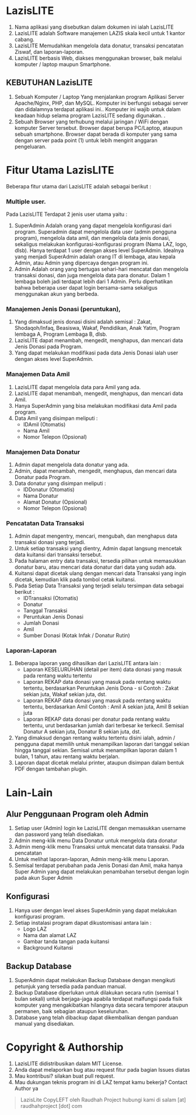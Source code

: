 # LazisLITE
1. Nama aplikasi yang disebutkan dalam dokumen ini ialah LazisLITE
2. LazisLITE adalah Software manajemen LAZIS skala kecil untuk 1 kantor cabang.
3. LazisLITE Memudahkan mengelola data donatur, transaksi pencatatan Ziswaf, dan laporan-laporan.
4. LazisLITE berbasis Web, diakses menggunakan browser, baik melalui komputer / laptop maupun Smartphone.


## KEBUTUHAN LazisLITE
1. Sebuah Komputer / Laptop Yang menjalankan program Aplikasi Server Apache/Nginx, PHP, dan MySQL. Komputer ini berfungsi sebagai server dan didalamnya terdapat aplikasi ini.. Komputer ini wajib untuk dalam keadaan hidup selama program LazisLITE sedang digunakan. . 
2. Sebuah Browser yang terhubung melalui jaringan / WiFi dengan komputer Server tersebut. Browser dapat berupa PC/Laptop, ataupun sebuah smartphone. Browser dapat berada di komputer yang sama dengan server pada point (1) untuk lebih mengirit anggaran pengeluaran.


# Fitur Utama LazisLITE
Beberapa fitur utama dari LazisLITE adalah sebagai berikut : 

### Multiple user. 
Pada LazisLITE Terdapat 2 jenis user utama yaitu :
1. SuperAdmin 
   Adalah orang yang dapat mengelola konfigurasi dari program. Superadmin dapat mengelola data user (admin pengguna program), mengelola data amil, dan mengelola data jenis donasi, sekaligus melakukan konfigurasi-konfigurasi program (Nama LAZ, logo, dlsb). Hanya terdapat 1 user dengan akses level SuperAdmin. Idealnya yang menjadi SuperAdmin adalah orang IT di lembaga, atau kepala Admin, atau Admin yang dipercaya dengan program ini.
2. Admin 
   Adalah orang yang bertugas sehari-hari mencatat dan mengelola transaksi donasi, dan juga mengelola data para donatur. Dalam 1 lembaga boleh jadi terdapat lebih dari 1 Admin.
Perlu diperhatikan bahwa beberapa user dapat login bersama-sama sekaligus menggunakan akun yang berbeda.



### Manajemen Jenis Donasi (peruntukan), 
1. Yang dimaksud jenis donasi disini adalah semisal : Zakat, Shodaqoh/Infaq, Beasiswa, Wakaf, Pendidikan, Anak Yatim, Program lembaga A, Program Lembaga B, dlsb.
2. LazisLITE dapat menambah, mengedit, menghapus, dan mencari data Jenis Donasi pada Program.
3. Yang dapat melakukan modifikasi pada data Jenis Donasi ialah user dengan akses level SuperAdmin.

### Manajemen Data Amil
1. LazisLITE dapat mengelola data para Amil yang ada.
2. LazisLITE dapat menambah, mengedit, menghapus, dan mencari data Amil.
3. Hanya SuperAdmin yang bisa melakukan modifikasi data Amil pada program.
4. Data Amil yang disimpan meliputi :
   - IDAmil (Otomatis)
   - Nama Amil
   - Nomor Telepon (Opsional)

### Manajemen Data Donatur
1. Admin dapat mengelola data donatur yang ada.
2. Admin, dapat menambah, mengedit, menghapus, dan mencari data Donatur pada Program.
3. Data donatur yang disimpan meliputi :
   - IDDonatur (Otomatis)
   - Nama Donatur
   - Alamat Donatur (Opsional)
   - Nomor Telepon (Opsional)

### Pencatatan Data Transaksi
1. Admin dapat mengentry, mencari, mengubah, dan menghapus data transaksi donasi yang terjadi.
2. Untuk setiap transaksi yang dientry, Admin dapat langsung mencetak data kuitansi dari transaksi tersebut.
3. Pada halaman entry data transaksi, tersedia pilihan untuk memasukkan donatur baru, atau mencari data donatur dari data yang sudah ada.
4. Kuitansi dapat dicetak ulang dengan mencari data Transaksi yang ingin dicetak, kemudian klik pada tombol cetak kuitansi.
5. Pada Setiap Data Transaksi yang terjadi selalu tersimpan data sebagai berikut :
   - IDTransaksi (Otomatis)
   - Donatur
   - Tanggal Transaksi
   - Peruntukan Jenis Donasi
   - Jumlah Donasi
   - Amil
   - Sumber Donasi (Kotak Infak / Donatur Rutin)



### Laporan-Laporan
1. Beberapa laporan yang dihasilkan dari LazisLITE antara lain : 
   - Laporan KESELURUHAN (detail per item) data donasi yang masuk pada rentang waktu tertentu
   - Laporan REKAP data donasi yang masuk pada rentang waktu tertentu, berdasarkan Peruntukan Jenis Dona   - si Contoh : Zakat sekian juta, Wakaf sekian juta, dst.
   - Laporan REKAP data donasi yang masuk pada rentang waktu tertentu, berdasarkan Amil Contoh : Amil A sekian juta, Amil B sekian juta
   - Laporan REKAP data donasi per donatur pada rentang waktu tertentu, urut berdasarkan jumlah dari terbesar ke terkecil. Semisal Donatur A sekian juta, Donatur B sekian juta, dst.
2. Yang dimaksud dengan rentang waktu tertentu disini ialah, admin / pengguna dapat memilih untuk menampilkan laporan dari tanggal sekian hingga tanggal sekian. Semisal untuk menampilkan laporan dalam 1 bulan, 1 tahun, atau rentang waktu berjalan.
3. Laporan dapat dicetak melalui printer, ataupun disimpan dalam bentuk PDF dengan tambahan plugin.

# Lain-Lain

## Alur Penggunaan Program oleh Admin
1. Setiap user (Admin) login ke LazisLITE dengan memasukkan username dan password yang telah disediakan.
2. Admin meng-klik menu Data Donatur untuk mengelola data donatur
3. Admin meng-klik menu Transaksi untuk mencatat data transaksi. Pada pencatatan
4. Untuk melihat laporan-laporan, Admin meng-klik menu Laporan.
5. Semisal terdapat perubahan pada Jenis Donasi dan Amil, maka hanya Super Admin yang dapat melakukan penambahan tersebut dengan login pada akun Super Admin


## Konfigurasi
1. Hanya user dengan level akses SuperAdmin yang dapat melakukan konfigurasi program. 
2. Setiap instalasi program dapat dikustomisasi antara lain :
   - Logo LAZ
   - Nama dan alamat LAZ
   - Gambar tanda tangan pada kuitansi
   - Background Kuitansi


## Backup Database
1. SuperAdmin dapat melakukan Backup Database dengan mengikuti petunjuk yang tersedia pada panduan manual. 
2. Backup Database diperlukan untuk dilakukan secara rutin (semisal 1 bulan sekali) untuk berjaga-jaga apabila terdapat malfungsi pada fisik komputer yang mengakibatkan hilangnya data secara temporer ataupun permanen, baik sebagian ataupun keseluruhan. 
3. Database yang telah dibackup dapat dikembalikan dengan panduan manual yang disediakan.

# Copyright & Authorship
1. LazisLITE didistribusikan dalam MIT License.
2. Anda dapat melaporkan bug atau request fitur pada bagian Issues diatas
3. Mau kontribusi? silakan buat pull request. 
4. Mau dukungan teknis program ini di LAZ tempat kamu bekerja? Contact Author ya

> LazisLite CopyLEFT oleh Raudhah Project
> hubungi kami di salam [at] raudhahproject [dot] com



























